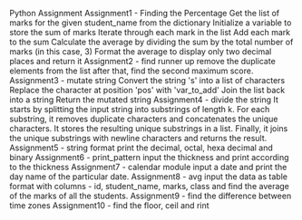 Python Assignment
Assignment1 - Finding the Percentage Get the list of marks for the given student_name from the dictionary Initialize a variable to store the sum of marks Iterate through each mark in the list Add each 
              mark to the sum Calculate the average by dividing the sum by the total number of marks (in this case, 3) Format the average to display only two decimal places  and return it
Assignment2 - find runner up remove the duplicate elements from the list after that, find the second maximum score.
Assignment3 - mutate string Convert the string 's' into a list of characters Replace the character at position 'pos' with 'var_to_add' Join the list back into a string Return the mutated string
Assignment4 - divide the string It starts by splitting the input string into substrings of length k. For each substring, it removes duplicate characters and concatenates the unique characters.
              It stores the resulting unique substrings in a list. Finally, it joins the unique substrings with newline characters and returns the result.
Assignment5 - string format print the decimal, octal, hexa decimal and binary
Assignment6 - print_pattern input the thickness and print according to the thickness
Assignment7 - calendar module input a date and print the day name of the particular date.
Assignment8 - avg input the data as table format with columns - id, student_name, marks, class and find the average of the marks of all the students.
Assignment9 - find the difference between time zones
Assignment10 - find the floor, ceil and rint
